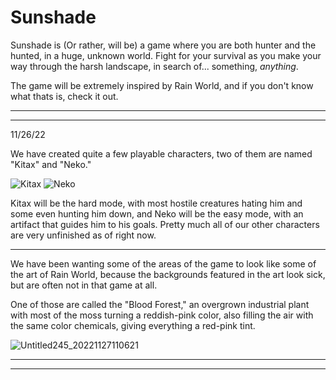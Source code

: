 # Sunshade
Sunshade is (Or rather, will be) a game where you are both hunter and the hunted, in a huge, unknown world. Fight for your survival
as you make your way through the harsh landscape, in search of... something, *anything*.

The game will be extremely inspired by Rain World, and if you don't know what thats is, check it out.

---
---

11/26/22

We have created quite a few playable characters, two of them are named "Kitax" and "Neko."

![Kitax](https://user-images.githubusercontent.com/109200091/204119355-11a4cbba-c665-43d0-9631-0bd5726ad2ac.png)
![Neko](https://user-images.githubusercontent.com/109200091/204119365-06fc67cb-fcb5-44b8-b53b-06871e0a2974.png)

Kitax will be the hard mode, with most hostile creatures hating him and some even hunting him down, and Neko will be the easy mode, with an artifact that guides him to his goals. Pretty much all of our other characters are very unfinished as of right now.

-----

We have been wanting some of the areas of the game to look like some of the art of Rain World, because the backgrounds featured in the art look sick, but are often not in that game at all.

One of those are called the "Blood Forest," an overgrown industrial plant with most of the moss turning a reddish-pink color, also filling the air with the same color chemicals, giving everything a red-pink tint.

![Untitled245_20221127110621](https://user-images.githubusercontent.com/109200091/204155202-3401dae7-5cf0-4a98-8968-17da52ce9ba0.jpg)

---
---
